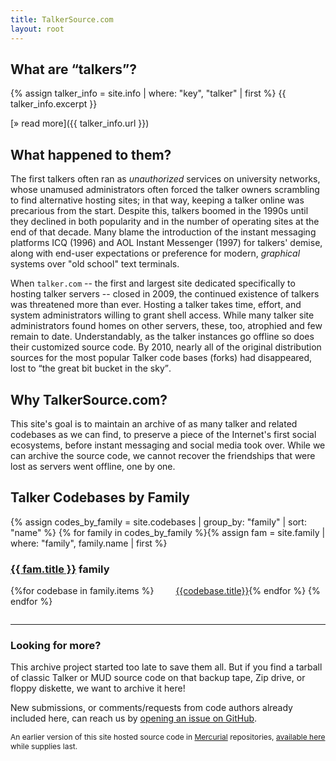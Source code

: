 ```yaml
---
title: TalkerSource.com
layout: root
---
```


## What are <q>talkers</q>?

{% assign talker_info = site.info | where: "key", "talker" | first %}
{{ talker_info.excerpt }}

[&raquo; read more]({{ talker_info.url }})

## What happened to them?

The first talkers often ran as _unauthorized_ services on university networks, whose unamused administrators
often forced the talker owners scrambling to find alternative hosting sites; in that way, keeping a talker
online was precarious from the start.  Despite this, talkers boomed in the 1990s until they declined in both
popularity and in the number of operating sites at the end of that decade.  Many blame the introduction of
the instant messaging platforms ICQ (1996) and AOL Instant Messenger (1997) for talkers' demise, along with
end-user expectations or preference for modern, _graphical_ systems over "old school" text terminals.

When `talker.com` -- the first and largest site dedicated specifically to hosting talker servers -- closed
in 2009, the continued existence of talkers was threatened more than ever.  Hosting a talker takes time,
effort, and system administrators willing to grant shell access. While many talker site administrators found
homes on other servers, these, too, atrophied and few remain to date. Understandably, as the talker instances
go offline so does their customized source code.  By 2010, nearly all of the original distribution sources
for the most popular Talker code bases (forks) had disappeared, lost to <q>the great bit bucket in the sky</q>.

## Why TalkerSource.com?

This site's goal is to maintain an archive of as many talker and related codebases as we can find, to
preserve a piece of the Internet's first social ecosystems, before instant messaging and social media
took over.  While we can archive the source code, we cannot recover the friendships that were lost as
servers went offline, one by one.

## Talker Codebases by Family

<style type="text/css">
  #codebase_index { padding-bottom: 1em; }
  #codebase_index > h3 { padding-top: 1em; }
  #codebase_index > h3:first-child { padding-top: 0; }
  #codebase_index > a { display: inline-block; margin-left: 2.5em; min-width: 6em; }
</style>
<div id="codebase_index">
{% assign codes_by_family = site.codebases | group_by: "family" | sort: "name" %}
{% for family in codes_by_family %}{% assign fam = site.family | where: "family", family.name | first %}
  <h3><a href="{{fam.url}}">{{ fam.title }}</a> family</h3>
  {%for codebase in family.items %}<a href="{{codebase.url}}">{{codebase.title}}</a>{% endfor %}
{% endfor %}
</div>

-----

### Looking for more?

This archive project started too late to save them all.  But if you find a tarball of classic
Talker or MUD source code on that backup tape, Zip drive, or floppy diskette, we want to
archive it here!

New submissions, or comments/requests from code authors already included here, can reach
us by [opening an issue on GitHub][gh-issue].

[gh-issue]: https://github.com/talkersource/talkersource.github.io/issues

<p style="font-size: 9pt;">
  An earlier version of this site hosted source code in <a href="https://www.mercurial-scm.org/">Mercurial</a> repositories,
  <a href="http://hg.talkersource.com/" title="Old talkersource.com Hg repositories">available here</a> while supplies last.
</p>
